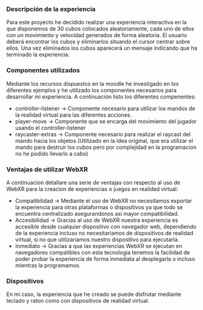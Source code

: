 ### Descripción de la experiencia
Para este proyecto he decidido realizar una experiencia interactiva en la que disponemos de 30 cubos colocados aleatoriamente, cada uno de ellos con un movimiento y velocidad generados de forma aleatoria.
El usuario deberá encontrar los cubos y eliminarlos situando el cursor centrar sobre ellos. Una vez eliminados los cubos aparecerá un mensaje indicando que ha terminado la experiencia.

### Componentes utilizados
Mediante los recursos dispuestos en la moodle he investigado en los diferentes ejemplos y he utilizado los componentes necesarios para desarrollar mi experiencia. A continuación listo los diferentes compenentes:
- controller-listener -> Componente necesario para utilizar los mandos de la realidad virtual para las diferentes acciones.
- player-move -> Componente que se encarga del movimiento del jugador usando el controller-listener
- raycaster-extras -> Componente necesario para realizar el raycast del mando hacia los objetos (Utilizado en la idea original, que era utilizar el mando para destruir los cubos pero por complejidad en la programacion no he podido llevarlo a cabo)

### Ventajas de utilizar WebXR
A continuacion detallare una serie de ventajas con respecto al uso de WebXR para la creacion de experiencias o juegos en realidad virtual:
- Compatibilidad -> Mediante el uso de WebXR no necesitamos exportar la experiencia para otras plataformas o dispositivos ya que todo se encuentra centralizado asegurandonos asi mayor compatibilidad.
- Accesibilidad -> Gracias al uso de WebXR nuestra experiencia es accesible desde cualquier dispositivo con navegador web, dependiendo de la experiencia incluso no necesitariamos de dispositivos de realidad virtual, si no que utilizariamos nuestro dispositivo para ejecutarla.
- Inmediato -> Gracias a que las experiencias WebXR se ejecutan en navegadores compatibles con esta tecnologia tenemos la facilidad de poder probar la experiencia de forma inmediata al desplegarla o incluso mientras la programamos.

### Dispositivos
En mi caso, la experiencia que he creado se puede disfrutar mediante teclado y raton como con dispositivos de realidad virtual.
